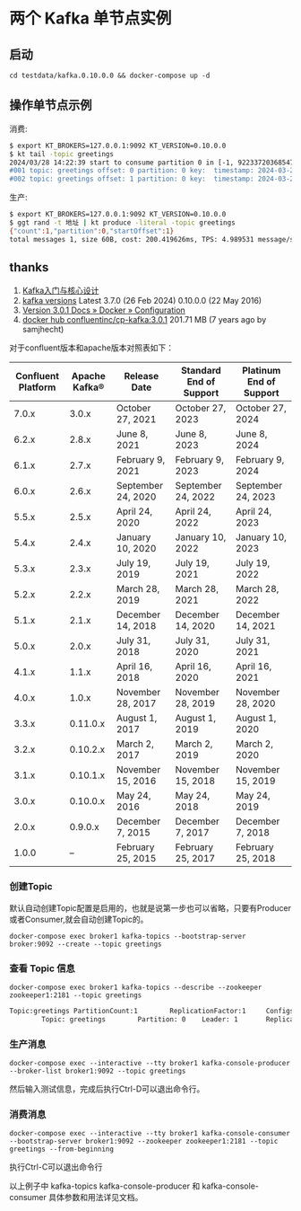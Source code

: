 # 两个 Kafka 单节点实例

## 启动

`cd testdata/kafka.0.10.0.0 && docker-compose up -d`

## 操作单节点示例

消费:

```sh
$ export KT_BROKERS=127.0.0.1:9092 KT_VERSION=0.10.0.0
$ kt tail -topic greetings
2024/03/28 14:22:39 start to consume partition 0 in [-1, 9223372036854775807] / [Newest,1<<63-1]
#001 topic: greetings offset: 0 partition: 0 key:  timestamp: 2024-03-28 14:22:57.003 valueSize: 77B msg: {"value":"string: 新疆维吾尔自治区石河子市俕搯路3295号錼萈小区3单元939室","timestamp":"2024-03-28T14:22:57.003+08:00","offset":0,"partition":0}
#002 topic: greetings offset: 1 partition: 0 key:  timestamp: 2024-03-28 14:23:01.811 valueSize: 60B msg: {"value":"string: 四川省雅安市逼堆路2166号惠际小区18单元613室","timestamp":"2024-03-28T14:23:01.811+08:00","offset":1,"partition":0}
```

生产:

```sh
$ export KT_BROKERS=127.0.0.1:9092 KT_VERSION=0.10.0.0
$ ggt rand -t 地址 | kt produce -literal -topic greetings
{"count":1,"partition":0,"startOffset":1}
total messages 1, size 60B, cost: 200.419626ms, TPS: 4.989531 message/s 299B/s
```

## thanks

1. [Kafka入门与核心设计](http://blog.greetings.top/2022/03/14/2022-03-14-kafka%E5%85%A5%E9%97%A8%E4%B8%8E%E6%A0%B8%E5%BF%83%E8%AE%BE%E8%AE%A1/)
2. [kafka versions](https://endoflife.date/apache-kafka) Latest 3.7.0 (26 Feb 2024) 0.10.0.0 (22 May 2016)
3. [Version 3.0.1 Docs » Docker » Configuration](https://docs.huihoo.com/apache/kafka/confluent/3.0/cp-docker-images/docs/configuration.html#confluent-kafka-cp-kafka)
4. [docker hub confluentinc/cp-kafka:3.0.1](https://hub.docker.com/layers/confluentinc/cp-kafka/3.0.1/images/sha256-4ec612bb2e75408afb7414f4b64f0cae96fc64c612979bac44c6b0d55cf91ee9?context=explore)
   201.71 MB (7 years ago by samjhecht)

对于confluent版本和apache版本对照表如下：

| Confluent Platform | Apache Kafka® | Release Date       | Standard End of Support | Platinum End of Support |
|--------------------|---------------|--------------------|-------------------------|-------------------------|
| 7.0.x              | 3.0.x         | October 27, 2021   | October 27, 2023        | October 27, 2024        |
| 6.2.x              | 2.8.x         | June 8, 2021       | June 8, 2023            | June 8, 2024            |
| 6.1.x              | 2.7.x         | February 9, 2021   | February 9, 2023        | February 9, 2024        |
| 6.0.x              | 2.6.x         | September 24, 2020 | September 24, 2022      | September 24, 2023      |
| 5.5.x              | 2.5.x         | April 24, 2020     | April 24, 2022          | April 24, 2023          |
| 5.4.x              | 2.4.x         | January 10, 2020   | January 10, 2022        | January 10, 2023        |
| 5.3.x              | 2.3.x         | July 19, 2019      | July 19, 2021           | July 19, 2022           |
| 5.2.x              | 2.2.x         | March 28, 2019     | March 28, 2021          | March 28, 2022          |
| 5.1.x              | 2.1.x         | December 14, 2018  | December 14, 2020       | December 14, 2021       |
| 5.0.x              | 2.0.x         | July 31, 2018      | July 31, 2020           | July 31, 2021           |
| 4.1.x              | 1.1.x         | April 16, 2018     | April 16, 2020          | April 16, 2021          |
| 4.0.x              | 1.0.x         | November 28, 2017  | November 28, 2019       | November 28, 2020       |
| 3.3.x              | 0.11.0.x      | August 1, 2017     | August 1, 2019          | August 1, 2020          |
| 3.2.x              | 0.10.2.x      | March 2, 2017      | March 2, 2019           | March 2, 2020           |
| 3.1.x              | 0.10.1.x      | November 15, 2016  | November 15, 2018       | November 15, 2019       |
| 3.0.x              | 0.10.0.x      | May 24, 2016       | May 24, 2018            | May 24, 2019            |
| 2.0.x              | 0.9.0.x       | December 7, 2015   | December 7, 2017        | December 7, 2018        |
| 1.0.0              | –             | February 25, 2015  | February 25, 2017       | February 25, 2018       |

### 创建Topic

默认自动创建Topic配置是启用的，也就是说第一步也可以省略，只要有Producer或者Consumer,就会自动创建Topic的。

`docker-compose exec broker1 kafka-topics --bootstrap-server broker:9092 --create --topic greetings`

### 查看 Topic 信息

`docker-compose exec broker1 kafka-topics --describe --zookeeper zookeeper1:2181 --topic greetings`

```sh
Topic:greetings PartitionCount:1        ReplicationFactor:1     Configs:
        Topic: greetings        Partition: 0    Leader: 1       Replicas: 1     Isr: 1
```

### 生产消息

`docker-compose exec --interactive --tty broker1 kafka-console-producer --broker-list broker1:9092 --topic greetings`

然后输入测试信息，完成后执行Ctrl-D可以退出命令行。

### 消费消息

`docker-compose exec --interactive --tty broker1 kafka-console-consumer --bootstrap-server broker1:9092 --zookeeper zookeeper1:2181 --topic greetings --from-beginning`

执行Ctrl-C可以退出命令行

以上例子中 kafka-topics kafka-console-producer 和 kafka-console-consumer 具体参数和用法详见文档。

###   
